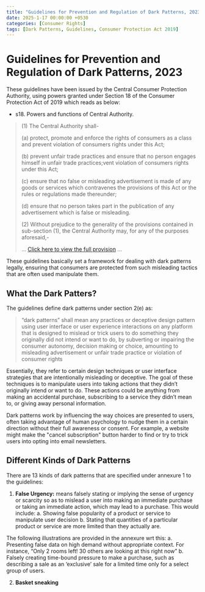 ```yaml
---
title: "Guidelines for Prevention and Regulation of Dark Patterns, 2023"
date: 2025-1-17 00:00:00 +0530
categories: [Consumer Rights]
tags: [Dark Patterns, Guidelines, Consumer Protection Act 2019]
---
```


# Guidelines for Prevention and Regulation of Dark Patterns, 2023

These guidelines have been issued by the Central Consumer Protection Authority, using powers granted under Section 18 of the Consumer Protection Act of 2019 which reads as below: 

* s18. Powers and functions of Central Authority.
> (1) The Central Authority shall-
>
> 
> (a) protect, promote and enforce the rights of consumers as a class and prevent violation of consumers rights under this Act;
>
> 
> (b) prevent unfair trade practices and ensure that no person engages himself in unfair trade practices;vent violation of consumers rights under this Act;
>
> 
> (c) ensure that no false or misleading advertisement is made of any goods or services which contravenes the provisions of this Act or the rules or regulations made thereunder;
>
> 
> (d) ensure that no person takes part in the publication of any advertisement which is false or misleading.
>
>
> (2) Without prejudice to the generality of the provisions contained in sub-section (1), the Central Authority may, for any of the purposes aforesaid,-
>
> 
> ... [Click here to view the full provision](https://www.indiacode.nic.in/show-data?abv=CEN&statehandle=123456789/1362&actid=AC_CEN_21_44_00007_201935_1596441164903&sectionId=50043&sectionno=18&orderno=18&orgactid=AC_CEN_21_44_00007_201935_1596441164903 "Click to view sec. 18") ...
> 

These guidelines basically set a framework for dealing with dark patterns legally, ensuring that consumers are protected from such misleading tactics that are often used manipulate them. 

## What the Dark Patters?

The guidelines define dark patterns under section 2(e) as:

> “dark patterns” shall mean any practices or deceptive design pattern using user interface or user experience interactions on any platform that is designed to mislead or trick users to do something they originally did not intend or want to do, by subverting or impairing the consumer autonomy, decision making or choice, amounting to misleading advertisement or unfair trade practice or violation of consumer rights 

Essentially, they refer to certain design techniques or user interface strategies that are intentionally misleading or deceptive. The goal of these techniques is to manipulate users into taking actions that they didn’t originally intend or want to do. These actions could be anything from making an accidental purchase, subscribing to a service they didn’t mean to, or giving away personal information.

Dark patterns work by influencing the way choices are presented to users, often taking advantage of human psychology to nudge them in a certain direction without their full awareness or consent. For example, a website might make the "cancel subscription" button harder to find or try to trick users into opting into email newsletters.

## Different Kinds of Dark Patterns

There are 13 kinds of dark patterns that are specified under annexure 1 to the guidelines:

1. **False Urgency:** means falsely stating or implying the sense of urgency or scarcity so as to mislead a user into making an immediate purchase or taking an immediate action, which may lead to a purchase. This would include:
   a. Showing false popularity of a product or service to manipulate user decision
   b. Stating that quantities of a particular product or service are more limited than they actually are.

The following illustrations are provided in the annexure wrt this:
   a. Presenting false data on high demand without appropriate context. For instance, “Only 2 rooms left! 30 
others are looking at this right now”
   b. Falsely creating time-bound pressure to make a purchase, such as describing a sale as an ‘exclusive’ 
sale for a limited time only for a select group of users.  


2. **Basket sneaking**





